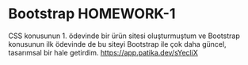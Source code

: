 # Bootstrap HOMEWORK-1
CSS konusunun 1. ödevinde bir ürün sitesi oluşturmuştum ve Bootstrap konusunun ilk ödevinde de bu siteyi Bootstrap ile çok daha güncel, tasarımsal bir hale getirdim.
https://app.patika.dev/sYecliX
